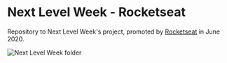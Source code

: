 # Next Level Week - Rocketseat
Repository to Next Level Week's project, promoted by [Rocketseat](https://rocketseat.com.br/) in June 2020.

![Next Level Week folder](https://pbs.twimg.com/profile_banners/867362170392203265/1590087916/1500x500)
